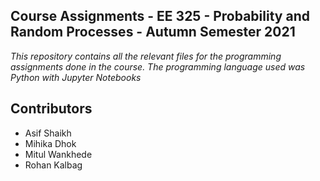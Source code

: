 ##  Course Assignments - EE 325 - Probability and Random Processes - Autumn Semester 2021


*This repository contains all the relevant files for the programming assignments done in the course. The programming language used was Python with Jupyter Notebooks*

## Contributors

- Asif Shaikh
- Mihika Dhok
- Mitul Wankhede
- Rohan Kalbag
